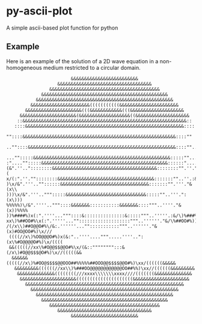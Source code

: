 # py-ascii-plot
A simple ascii-based plot function for python

## Example
Here is an example of the solution of a 2D wave equation in a non-homogeneous medium restricted to a circular domain.

                            &&&&&&&&&&&&&&&&&&&&&&&&&                        
                       &&&&&&&&&&&&&&&&&&&&&&&&&&&&&&&&&&&                   
                    &&&&&&&&&&&&&&&&&&&&&&&&&&&&&&&&&&&&&&&&&                
                 &&&&&&&&&&&&&&&&&&&&&&&&&&&&&&&&&&&&&&&&&&&&&&&             
               &&&&&&&&&&&&&&&&&&&&&&&&&&&&&&&&&&&&&&&&&&&&&&&&&&&           
             &&&&&&&&&&&&&&&&&&&&&&(((((((((((&&&&&&&&&&&&&&&&&&&&&&         
           &&&&&&&&&&&&&&&&&&&&&(((&&&&&&&&&&&&(((&&&&&&&&&&&&&&&&&&&&       
         &&&&&&&&&&&&&&&&&&&&&(&&&&&&&&&&&&&&&&&&&((&&&&&&&&&&&&&&&&&&&&     
        ::&&&&&&&&&&&&&&&&&&&&&&&&&&&&&&&&&&&&&&&&&&&&&&&&&&&&&&&&&&&&&::    
       ::::&&&&&&&&&&&&&&&&&&&&&&&&&&&&&&&&&&&&&&&&&&&&&&&&&&&&&&&&&&&::::   
      ""::::&&&&&&&&&&&&&&&&&&&&&&&&&&&&&&&&&&&&&&&&&&&&&&&&&&&&&&&&&::::""  
     ..""::::&&&&&&&&&&&&&&&&&&&&&&&&&&&&&&&&&&&&&&&&&&&&&&&&&&&&&&&::::"".. 
     ..."":::::&&&&&&&&&&&&&&&&&&&&&&&&&&&&&&&&&&&&&&&&&&&&&&&&&&&:::::""... 
    :"...."":::::&&&&&&&&&&&&&&&&&&&&&&&&&&&&&&&&&&&&&&&&&&&&&&&::::::"....":
    (&".''.."::::::::&&&&&&&&&&&&&&&&&&&&&&&&&&&&&&&&&&&&&&&::::::::"".''."&(
    x/(:".''.""::::::::&&&&&&&&&&&&&&&&&&&&&&&&&&&&&&&&&&&&:::::::""..''.:&/x
    )\x/&".'''..""::::::&&&&&&&&&&&&&&&&&&&&&&&&&&&&&&&&&:::::::"".'''."&(x\\
    )))\x/&".'''..""":::::&&&&&&&&&&&&&&&&&&&&&&&&&&&&&&:::::""..'''.":(x\)))
    %%%%%)\/&".''''.."""::::&&&&&&&:::::::::::&&&&&&&::::"""..''''."&(x))%%%%
    ))%####%)x(:".''''..."""::::&:::::::::::::::&:::::"""..'''''.:&/\)%###%%)
    xx\)%##OO#%\x(:".'''''..."":::::::::::::::::::"""..''''''."&/\%##OO#%))\x
    /(/x\\)##O@@O#%\/&:.''''''..."":::::::::::"""..''''''."&(x)#OO@OO#%)\x///
     ((((//x\)%OO@@@O#%)x(&:"..''''....""".....''''..":(x\%#O@@@@O#%)\x/(((( 
     &&(((((//xx\%#O@@$$@@O#%\x/(&::"""""""":::&(/x\)#O@@$$$@O#%)\x//(((((&& 
      &&&&&&(((((//x\)%#OO@$$$$@@OOO##%%%%%##OOO@@$$$$@@O#%)\xx/((((((&&&&&  
       &&&&&&&&&((((((//xx\\)%###OO@@@@@@@@@@@@OO##%%)\xx//((((((&&&&&&&&&   
        &&&&&&&&&&&&&&((((((((///xxxx\\\\\\\xxxx////(((((((&&&&&&&&&&&&&&    
         &&&&&&&&&&&&&&&&&&&&&(((((((((((((((((((((&&&&&&&&&&&&&&&&&&&&&     
           &&&&&&&&&&&&&&&&&&&&&&&&&&&&&&&&&&&&&&&&&&&&&&&&&&&&&&&&&&&       
             &&&&&&&&&&&&&&&&&&&&&&&&&&&&&&&&&&&&&&&&&&&&&&&&&&&&&&&         
               &&&&&&&&&&&&&&&&&&&&&&&&&&&&&&&&&&&&&&&&&&&&&&&&&&&           
                 &&&&&&&&&&&&&&&&&&&&&&&&&&&&&&&&&&&&&&&&&&&&&&&             
                    &&&&&&&&&&&&&&&&&&&&&&&&&&&&&&&&&&&&&&&&&                
                       &&&&&&&&&&&&&&&&&&&&&&&&&&&&&&&&&&&                   
                            &&&&&&&&&&&&&&&&&&&&&&&&&                        
                            
